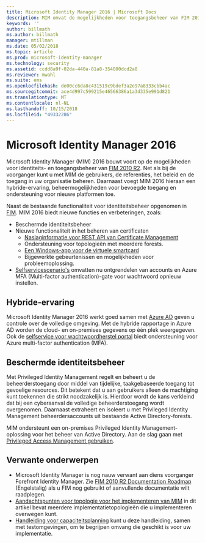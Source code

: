 ```yaml
---
title: Microsoft Identity Manager 2016 | Microsoft Docs
description: MIM omvat de mogelijkheden voor toegangsbeheer van FIM 2010 en zorgt ervoor dat u gebruikers, referenties, beleidsregels en toegang in uw organisatie kunt beheren.
keywords: ''
author: billmath
ms.author: billmath
manager: mtillman
ms.date: 05/02/2018
ms.topic: article
ms.prod: microsoft-identity-manager
ms.technology: security
ms.assetid: ccdd8a9f-02da-440a-81a8-354800dcd2a8
ms.reviewer: mwahl
ms.suite: ems
ms.openlocfilehash: de00cc6da8c431519c9bdef3a2e97a8333cbb4ac
ms.sourcegitcommit: ace4d997c599215e46566386a1a3d335e991d821
ms.translationtype: MT
ms.contentlocale: nl-NL
ms.lasthandoff: 10/15/2018
ms.locfileid: "49332286"
---
```

# <a name="microsoft-identity-manager-2016"></a>Microsoft Identity Manager 2016

Microsoft Identity Manager (MIM) 2016 bouwt voort op de mogelijkheden voor identiteits- en toegangsbeheer van [FIM 2010 R2](https://technet.microsoft.com/library/jj133885.aspx). Net als bij de voorganger kunt u met MIM de gebruikers, de referenties, het beleid en de toegang in uw organisatie beheren.  Daarnaast voegt MIM 2016 hieraan een hybride-ervaring, beheermogelijkheden voor bevoegde toegang en ondersteuning voor nieuwe platformen toe.

Naast de bestaande functionaliteit voor identiteitsbeheer opgenomen in [FIM](https://technet.microsoft.com/library/jj133868). MIM 2016 biedt nieuwe functies en verbeteringen, zoals:

- Beschermde identiteitsbeheer
- Nieuwe functionaliteit in het beheren van certificaten
  - [Naslaginformatie voor REST API van Certificate Management](./reference/certificate-management-rest-api-reference.md)
  - Ondersteuning voor topologieën met meerdere forests.
  - [Een Windows-app voor de virtuele smartcard](working-with-mim-certificate-manager.md)
  - Bijgewerkte gebeurtenissen en mogelijkheden voor probleemoplossing. 
- [Selfservicescenario's](working-with-self-service-password-reset.md) omvatten nu ontgrendelen van accounts en Azure MFA (Multi-factor authentication)-gate voor wachtwoord opnieuw instellen.

## <a name="hybrid-experience"></a>Hybride-ervaring

Microsoft Identity Manager 2016 werkt goed samen met [Azure AD](https://docs.microsoft.com/azure/active-directory/active-directory-whatis) geven u controle over de volledige omgeving. Met de hybride rapportage in Azure AD worden de cloud- en on-premises gegevens op één plek weergegeven. Ook de [selfservice voor wachtwoordherstel portal](working-with-self-service-password-reset.md) biedt ondersteuning voor Azure multi-factor authentication (MFA).

## <a name="privileged-identity-management"></a>Beschermde identiteitsbeheer

Met Privileged Identity Management regelt en beheert u de beheerderstoegang door middel van tijdelijke, taakgebaseerde toegang tot gevoelige resources. Dit betekent dat u aan gebruikers alleen de machtiging kunt toekennen die strikt noodzakelijk is. Hierdoor wordt de kans verkleind dat bij een cyberaanval de volledige beheerderstoegang wordt overgenomen. Daarnaast extraheert en isoleert u met Privileged Identity Management beheerdersaccounts uit bestaande Active Directory-forests.

MIM ondersteunt een on-premises Privileged Identity Management-oplossing voor het beheer van Active Directory. Aan de slag gaan met [Privileged Access Management gebruiken](./pam/privileged-identity-management-for-active-directory-domain-services.md).

## <a name="related-topics"></a>Verwante onderwerpen

- Microsoft Identity Manager is nog nauw verwant aan diens voorganger Forefront Identity Manager. Zie [FIM 2010 R2 Documentation Roadmap](https://technet.microsoft.com/library/jj133885.aspx) (Engelstalig) als u FIM nog gebruikt of aanvullende documentatie wilt raadplegen.
- [Aandachtspunten voor topologie voor het implementeren van MIM](topology-considerations.md) in dit artikel bevat meerdere implementatietopologieën die u implementeren overwegen kunt.
- [Handleiding voor capaciteitsplanning](capacity-planning-guide.md) kunt u deze handleiding, samen met testomgevingen, om te begrijpen omvang die geschikt is voor uw implementatie.